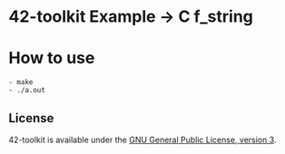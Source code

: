 42-toolkit	Example -> C f_string
==========

# How to use

    - make
    - ./a.out

## License

42-toolkit is available under the [GNU General Public License, version 3](LICENSE).
